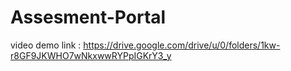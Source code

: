 # Assesment-Portal
video demo link : https://drive.google.com/drive/u/0/folders/1kw-r8GF9JKWHO7wNkxwwRYPpIGKrY3_y
